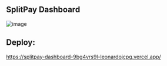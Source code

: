 ## SplitPay Dashboard

![image](https://github.com/leonardojcpg/SplitPayDashboard/assets/102674410/5170de81-ba8b-42d6-9ed2-61273f256750)

## Deploy:
https://splitpay-dashboard-9bg4vrs9l-leonardojcpg.vercel.app/
